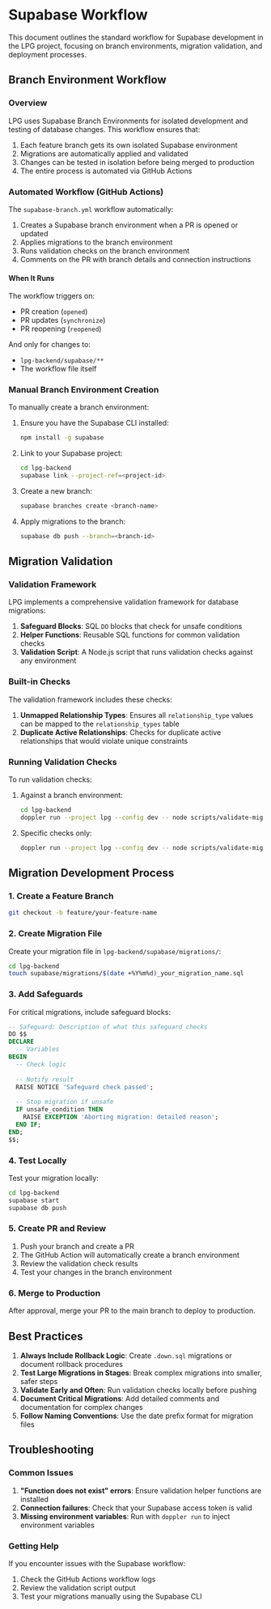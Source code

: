 # Supabase Workflow

This document outlines the standard workflow for Supabase development in the LPG project, focusing on branch environments, migration validation, and deployment processes.

## Branch Environment Workflow

### Overview

LPG uses Supabase Branch Environments for isolated development and testing of database changes. This workflow ensures that:

1. Each feature branch gets its own isolated Supabase environment
2. Migrations are automatically applied and validated
3. Changes can be tested in isolation before being merged to production
4. The entire process is automated via GitHub Actions

### Automated Workflow (GitHub Actions)

The `supabase-branch.yml` workflow automatically:

1. Creates a Supabase branch environment when a PR is opened or updated
2. Applies migrations to the branch environment
3. Runs validation checks on the branch environment
4. Comments on the PR with branch details and connection instructions

#### When It Runs

The workflow triggers on:
- PR creation (`opened`)
- PR updates (`synchronize`)
- PR reopening (`reopened`)

And only for changes to:
- `lpg-backend/supabase/**`
- The workflow file itself

### Manual Branch Environment Creation

To manually create a branch environment:

1. Ensure you have the Supabase CLI installed:
   ```bash
   npm install -g supabase
   ```

2. Link to your Supabase project:
   ```bash
   cd lpg-backend
   supabase link --project-ref=<project-id>
   ```

3. Create a new branch:
   ```bash
   supabase branches create <branch-name>
   ```

4. Apply migrations to the branch:
   ```bash
   supabase db push --branch=<branch-id>
   ```

## Migration Validation

### Validation Framework

LPG implements a comprehensive validation framework for database migrations:

1. **Safeguard Blocks**: SQL `DO` blocks that check for unsafe conditions
2. **Helper Functions**: Reusable SQL functions for common validation checks
3. **Validation Script**: A Node.js script that runs validation checks against any environment

### Built-in Checks

The validation framework includes these checks:

1. **Unmapped Relationship Types**: Ensures all `relationship_type` values can be mapped to the `relationship_types` table
2. **Duplicate Active Relationships**: Checks for duplicate active relationships that would violate unique constraints

### Running Validation Checks

To run validation checks:

1. Against a branch environment:
   ```bash
   cd lpg-backend
   doppler run --project lpg --config dev -- node scripts/validate-migrations.js --branch=<branch-id>
   ```

2. Specific checks only:
   ```bash
   doppler run --project lpg --config dev -- node scripts/validate-migrations.js --check=unmapped-relationships
   ```

## Migration Development Process

### 1. Create a Feature Branch

```bash
git checkout -b feature/your-feature-name
```

### 2. Create Migration File

Create your migration file in `lpg-backend/supabase/migrations/`:

```bash
cd lpg-backend
touch supabase/migrations/$(date +%Y%m%d)_your_migration_name.sql
```

### 3. Add Safeguards

For critical migrations, include safeguard blocks:

```sql
-- Safeguard: Description of what this safeguard checks
DO $$
DECLARE
  -- Variables
BEGIN
  -- Check logic
  
  -- Notify result
  RAISE NOTICE 'Safeguard check passed';
  
  -- Stop migration if unsafe
  IF unsafe_condition THEN
    RAISE EXCEPTION 'Aborting migration: detailed reason';
  END IF;
END;
$$;
```

### 4. Test Locally

Test your migration locally:

```bash
cd lpg-backend
supabase start
supabase db push
```

### 5. Create PR and Review

1. Push your branch and create a PR
2. The GitHub Action will automatically create a branch environment
3. Review the validation check results
4. Test your changes in the branch environment

### 6. Merge to Production

After approval, merge your PR to the main branch to deploy to production.

## Best Practices

1. **Always Include Rollback Logic**: Create `.down.sql` migrations or document rollback procedures
2. **Test Large Migrations in Stages**: Break complex migrations into smaller, safer steps
3. **Validate Early and Often**: Run validation checks locally before pushing
4. **Document Critical Migrations**: Add detailed comments and documentation for complex changes
5. **Follow Naming Conventions**: Use the date prefix format for migration files

## Troubleshooting

### Common Issues

1. **"Function does not exist" errors**: Ensure validation helper functions are installed
2. **Connection failures**: Check that your Supabase access token is valid
3. **Missing environment variables**: Run with `doppler run` to inject environment variables

### Getting Help

If you encounter issues with the Supabase workflow:

1. Check the GitHub Actions workflow logs
2. Review the validation script output
3. Test your migrations manually using the Supabase CLI

